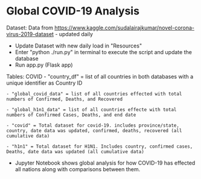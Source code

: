 # Global COVID-19 Analysis
Dataset: Data from https://www.kaggle.com/sudalairajkumar/novel-corona-virus-2019-dataset - updated daily

 - Update Dataset with new daily load in "Resources"
 - Enter "python ./run.py" in terminal to execute the script and update the database
 - Run app.py (Flask app)

Tables:
COVID
    - "country_df" = list of all countries in both databases with a unique identifier as Country ID

    - "global_covid_data" = list of all countries effected with total numbers of Confirmed, Deaths, and Recovered
    
    - "global_h1n1_data" = list of all countries effecte with total numbers of Confirmed Cases, Deaths, and end date
    
    - "covid" = Total dataset for covid-19. includes province/state, country, date data was updated, confirmed, deaths, recovered (all cumulative data)
    
    - "h1n1" = Total dataset for H1N1. Includes country, confirmed cases, Deaths, date data was updated (all cumulative data)
    
 - Jupyter Notebook shows global analysis for how COVID-19 has effected all nations along with comparisons between them.
